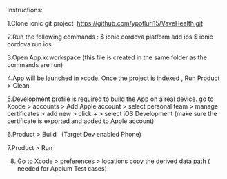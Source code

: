 Instructions:


1.Clone ionic  git project 
	https://github.com/ypotluri15/VaveHealth.git

2.Run the following commands :
	$ ionic cordova platform add ios
	$ ionic cordova run ios

3.Open App.xcworkspace (this file is created in the same folder as the commands are run) 

4.App will be launched in xcode. Once the project is indexed , Run 
	Product > Clean

5.Development profile is required to build the App on a real device.
	go to Xcode > accounts > Add Apple account > 
		select personal team > manage certificates > add new 
		> click + > select iOS Development (make sure the certificate is exported and added to Apple account)

6.Product > Build   (Target  Dev enabled Phone)

7.Product > Run

8. Go to Xcode > preferences > locations
	copy the derived data path ( needed for Appium Test cases)


